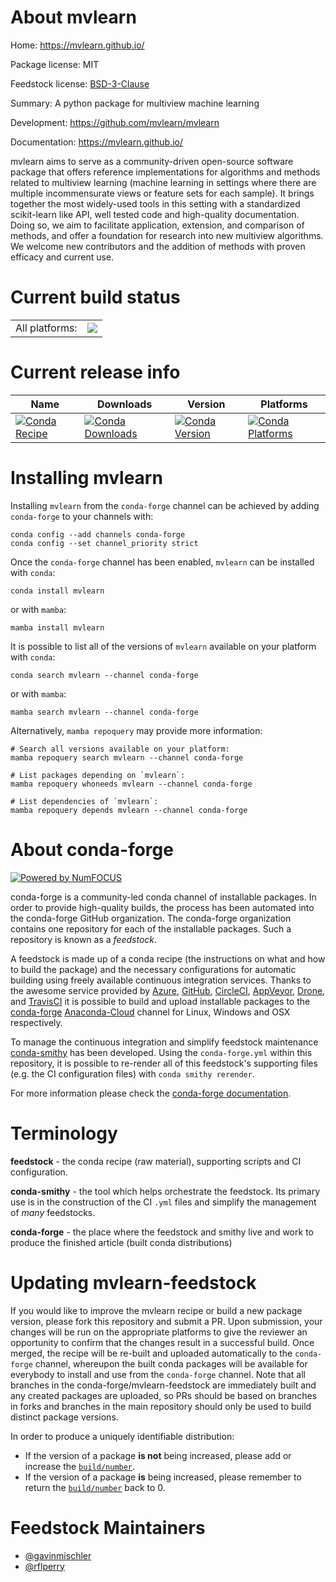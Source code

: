 About mvlearn
=============

Home: https://mvlearn.github.io/

Package license: MIT

Feedstock license: [BSD-3-Clause](https://github.com/conda-forge/mvlearn-feedstock/blob/main/LICENSE.txt)

Summary: A python package for multiview machine learning

Development: https://github.com/mvlearn/mvlearn

Documentation: https://mvlearn.github.io/

mvlearn aims to serve as a community-driven open-source software package
that offers reference implementations for algorithms and methods related
to multiview learning (machine learning in settings where there are
multiple incommensurate views or feature sets for each sample). It brings
together the most widely-used tools in this setting with a standardized
scikit-learn like API, well tested code and high-quality documentation.
Doing so, we aim to facilitate application, extension, and comparison of
methods, and offer a foundation for research into new multiview algorithms.
We welcome new contributors and the addition of methods with proven
efficacy and current use.


Current build status
====================


<table><tr><td>All platforms:</td>
    <td>
      <a href="https://dev.azure.com/conda-forge/feedstock-builds/_build/latest?definitionId=9629&branchName=main">
        <img src="https://dev.azure.com/conda-forge/feedstock-builds/_apis/build/status/mvlearn-feedstock?branchName=main">
      </a>
    </td>
  </tr>
</table>

Current release info
====================

| Name | Downloads | Version | Platforms |
| --- | --- | --- | --- |
| [![Conda Recipe](https://img.shields.io/badge/recipe-mvlearn-green.svg)](https://anaconda.org/conda-forge/mvlearn) | [![Conda Downloads](https://img.shields.io/conda/dn/conda-forge/mvlearn.svg)](https://anaconda.org/conda-forge/mvlearn) | [![Conda Version](https://img.shields.io/conda/vn/conda-forge/mvlearn.svg)](https://anaconda.org/conda-forge/mvlearn) | [![Conda Platforms](https://img.shields.io/conda/pn/conda-forge/mvlearn.svg)](https://anaconda.org/conda-forge/mvlearn) |

Installing mvlearn
==================

Installing `mvlearn` from the `conda-forge` channel can be achieved by adding `conda-forge` to your channels with:

```
conda config --add channels conda-forge
conda config --set channel_priority strict
```

Once the `conda-forge` channel has been enabled, `mvlearn` can be installed with `conda`:

```
conda install mvlearn
```

or with `mamba`:

```
mamba install mvlearn
```

It is possible to list all of the versions of `mvlearn` available on your platform with `conda`:

```
conda search mvlearn --channel conda-forge
```

or with `mamba`:

```
mamba search mvlearn --channel conda-forge
```

Alternatively, `mamba repoquery` may provide more information:

```
# Search all versions available on your platform:
mamba repoquery search mvlearn --channel conda-forge

# List packages depending on `mvlearn`:
mamba repoquery whoneeds mvlearn --channel conda-forge

# List dependencies of `mvlearn`:
mamba repoquery depends mvlearn --channel conda-forge
```


About conda-forge
=================

[![Powered by
NumFOCUS](https://img.shields.io/badge/powered%20by-NumFOCUS-orange.svg?style=flat&colorA=E1523D&colorB=007D8A)](https://numfocus.org)

conda-forge is a community-led conda channel of installable packages.
In order to provide high-quality builds, the process has been automated into the
conda-forge GitHub organization. The conda-forge organization contains one repository
for each of the installable packages. Such a repository is known as a *feedstock*.

A feedstock is made up of a conda recipe (the instructions on what and how to build
the package) and the necessary configurations for automatic building using freely
available continuous integration services. Thanks to the awesome service provided by
[Azure](https://azure.microsoft.com/en-us/services/devops/), [GitHub](https://github.com/),
[CircleCI](https://circleci.com/), [AppVeyor](https://www.appveyor.com/),
[Drone](https://cloud.drone.io/welcome), and [TravisCI](https://travis-ci.com/)
it is possible to build and upload installable packages to the
[conda-forge](https://anaconda.org/conda-forge) [Anaconda-Cloud](https://anaconda.org/)
channel for Linux, Windows and OSX respectively.

To manage the continuous integration and simplify feedstock maintenance
[conda-smithy](https://github.com/conda-forge/conda-smithy) has been developed.
Using the ``conda-forge.yml`` within this repository, it is possible to re-render all of
this feedstock's supporting files (e.g. the CI configuration files) with ``conda smithy rerender``.

For more information please check the [conda-forge documentation](https://conda-forge.org/docs/).

Terminology
===========

**feedstock** - the conda recipe (raw material), supporting scripts and CI configuration.

**conda-smithy** - the tool which helps orchestrate the feedstock.
                   Its primary use is in the construction of the CI ``.yml`` files
                   and simplify the management of *many* feedstocks.

**conda-forge** - the place where the feedstock and smithy live and work to
                  produce the finished article (built conda distributions)


Updating mvlearn-feedstock
==========================

If you would like to improve the mvlearn recipe or build a new
package version, please fork this repository and submit a PR. Upon submission,
your changes will be run on the appropriate platforms to give the reviewer an
opportunity to confirm that the changes result in a successful build. Once
merged, the recipe will be re-built and uploaded automatically to the
`conda-forge` channel, whereupon the built conda packages will be available for
everybody to install and use from the `conda-forge` channel.
Note that all branches in the conda-forge/mvlearn-feedstock are
immediately built and any created packages are uploaded, so PRs should be based
on branches in forks and branches in the main repository should only be used to
build distinct package versions.

In order to produce a uniquely identifiable distribution:
 * If the version of a package **is not** being increased, please add or increase
   the [``build/number``](https://docs.conda.io/projects/conda-build/en/latest/resources/define-metadata.html#build-number-and-string).
 * If the version of a package **is** being increased, please remember to return
   the [``build/number``](https://docs.conda.io/projects/conda-build/en/latest/resources/define-metadata.html#build-number-and-string)
   back to 0.

Feedstock Maintainers
=====================

* [@gavinmischler](https://github.com/gavinmischler/)
* [@rflperry](https://github.com/rflperry/)

